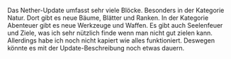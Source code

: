 Das Nether-Update umfasst sehr viele Blöcke.
Besonders in der Kategorie Natur.
Dort gibt es neue Bäume, Blätter und Ranken.
In der Kategorie Abenteuer gibt es neue Werkzeuge und Waffen.
Es gibt auch Seelenfeuer und Ziele, was ich sehr nützlich finde wenn man nicht gut zielen kann.
Allerdings habe ich noch nicht kapiert wie alles funktioniert.
Deswegen könnte es mit der Update-Beschreibung noch etwas dauern.

